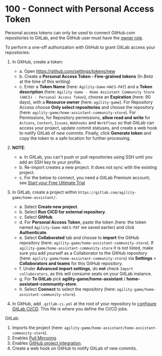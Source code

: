 # 100 - Connect with Personal Access Token

Personal access tokens can only be used to connect GitHub.com repositories to GitLab, and the GitHub user must have the [owner role](https://docs.github.com/en/get-started/learning-about-github/access-permissions-on-github).

To perform a one-off authorization with GitHub to grant GitLab access your repositories:

1. In GitHub, create a token:
   - a. Open https://github.com/settings/tokens/new
   - b. Create a **Personal Access Token - Fine-grained tokens** (In *Beta* at the time of this writing)
   - c. Enter a **Token Name** (here: ```Agility-Game-HACS-PAT```) and a **Token description** (here: ```Agility Game - Home Assistant Community Store (HACS) - Personal Access Token```), choose an **Expiration** (here: 90 days), with a **Resource owner** (here: ```agility-game```). For Repository Access choose **Only select repositories** and choose the repository (here: ```agility-game/home-assistant-community-store```). For Permissions, for Repository permissions, **allow read and write** for ```Actions```, ```Content```, ```Issues```, ```Webhooks``` and ```Workflows``` so that GitLab can access your project, update commit statuses, and create a web hook to notify GitLab of new commits. Finally, click **Generate token** and copy the token to a safe location for further processing.

2. **NOTE**:
   - a. In GitLab, you can't push or pull repositories using SSH until you add an SSH key to your profile.
   - b. Re-import creates a new project. It does not sync with the existing project.
   - c. For the below to connect, you need a GitLab Premium account; see [Start your Free Ultimate Trial](https://gitlab.com/-/trials/new?glm_content=group_webhooks&glm_source=gitlab.com)

4. In GitLab, create a project within ```https://gitlab.com/agility-game/home-assistant/```:
   - a. Select **Create new project**.
   - b. Select **Run CICD for external repository**.
   - c. Select **GitHub**.
   - d. For **Personal Access Token**, paste the token (here: the token named ```Agility-Game-HACS-PAT``` we saved earlier) and click **Authenticate**.
   - e. Select **Collaborated** tab and choose to **import** the GitHub repository (here: ```agility-game/home-assistant-community-store```). If ```agility-game/home-assistant-community-store``` it is not listed, make sure you add yourself as a Collaborator to the GitHub repository (here: ```agility-game/home-assistant-community-store```) via **Settings** > **Collaborators and teams** for this GitHub repository.
   - f. Under **Advanced import settings**, do **not** check ```Import collaborators```, as this will consume seats on your GitLab instance.
   - g. For **To GitLab** pick **agility-game/home-assistant** / **home-assistant-community-store**.
   - h. Select **Connect** to select the repository (here: ```agility-game/home-assistant-community-store```).

5. In GitHub, add ```.gitlab-ci.yml``` at the root of your repository to [configure GitLab CI/CD](https://docs.gitlab.com/ee/ci/quick_start/index.html). This file is where you define the CI/CD jobs.

GitLab:

1. Imports the project (here: ```agility-game/home-assistant/home-assistant-community-store```).
2. Enables [Pull Mirroring](https://docs.gitlab.com/ee/user/project/repository/mirror/pull.html).
3. Enables [GitHub project integration](https://docs.gitlab.com/ee/user/project/integrations/github.html).
4. Create a web hook on GitHub to notify GitLab of new commits.
